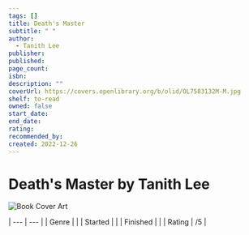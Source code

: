 ```yaml
---
tags: []
title: Death's Master
subtitle: " "
author:
  - Tanith Lee
publisher: 
published: 
page_count: 
isbn: 
description: ""
coverUrl: https://covers.openlibrary.org/b/olid/OL7583132M-M.jpg
shelf: to-read
owned: false
start_date: 
end_date: 
rating: 
recommended_by: 
created: 2022-12-26
---
```


# Death's Master by Tanith Lee

![Book Cover Art](https://covers.openlibrary.org/b/olid/OL7583132M-M.jpg)


| --- | --- |
| Genre |  |
| Started |  |
| Finished |  |
| Rating | /5 |

